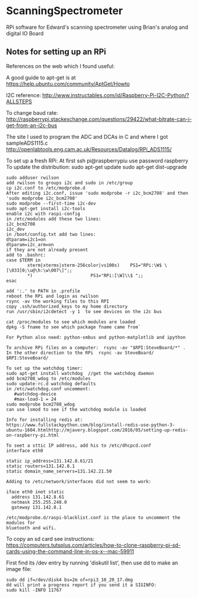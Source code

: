 # ScanningSpectrometer
RPi software for Edward's scanning spectrometer using Brian's analog and digital IO Board

## Notes for setting up an RPi
References on the web which I found useful:

A good guide to apt-get is at https://help.ubuntu.com/community/AptGet/Howto

I2C reference: http://www.instructables.com/id/Raspberry-Pi-I2C-Python/?ALLSTEPS

To change baud rate: http://raspberrypi.stackexchange.com/questions/29422/what-bitrate-can-i-get-from-an-i2c-bus

The site I used to program the ADC and DCAs in C and where I got sampleADS1115.c
http://openlabtools.eng.cam.ac.uk/Resources/Datalog/RPi_ADS1115/

To set up a fresh RPi:
At first ssh pi@raspberrypiu  use password raspberry
To update the distribution:
  sudo apt-get update
  sudo apt-get dist-upgrade

```
sudo adduser rwilson
add rwilson to groups i2c and sudo in /etc/group
cp i2c.conf to /etc/modprobe.d
After editing i2c.conf, issue 'sudo modprobe -r i2c_bcm2708' and then
'sudo modprobe i2c_bcm2708'
sudo modprobe --first-time i2c-dev
sudo apt-get install i2c-tools
enable i2c with raspi-config
in /etc/modules add these two lines:
i2c_bcm2708
i2c_dev
in /boot/config.txt add two lines:
dtparam=i2c1=on
dtparam=i2c_arm=on
if they are not already present
add to .bashrc:
case $TERM in
        xterm|xterms|xterm-256color|vs100s)    PS1="RPi:\W$ \[\033]0;\u@\h:\w\007\]";;
        *)                      PS1="RPi:[\W]\\$ ";;
esac

add ':.' to PATH in .profile
reboot the RPi and login as rwilson
rsync -av the working files to this RPI
copy .ssh/authorized_keys to my home directory
run /usr/sbin/i2cdetect -y 1  to see devices on the i2c bus

cat /proc/modules to see which modules are loaded
dpkg -S fname to see which package fname came from`

For Python also need: python-smbus and python-matplotlib and ipython

To archive RPi files on a computer:  rsync -av "$RPI:SteveBoard/*" .
In the other direction to the RPi  rsync -av SteveBoard/ $RPI:SteveBoard/

To set up the watchdog timer:
sudo apt-get install watchdog  //get the watchdog daemon
add bcm2708_wdog to /etc/modules
sudo update-rc.d watchdog defaults
in /etc/watchdog.conf uncomment:
   #watchdog-device
   #max-load-1 = 24
sudo modprobe bcm2708_wdog
can use lsmod to see if the watchdog module is loaded

Info for installing redis at:
https://www.fullstackpython.com/blog/install-redis-use-python-3-ubuntu-1604.htmlhttp://mjavery.blogspot.com/2016/05/setting-up-redis-on-raspberry-pi.html

To seet a sttic IP address, add his to /etc/dhcpcd.conf 
interface eth0

static ip_address=131.142.8.61/21
static routers=131.142.8.1
static domain_name_servers=131.142.21.50

Adding to /etc/network/interfaces did not seem to work:

iface eth0 inet static
  address 131.142.8.61
  netmask 255.255.248.0
  gateway 131.142.8.1

/etc/modprobe.d/raspi-blacklist.conf is the place to uncomment the modules for
bluetooth and wifi.
```

To copy an sd card see instructions: https://computers.tutsplus.com/articles/how-to-clone-raspberry-pi-sd-cards-using-the-command-line-in-os-x--mac-59911

First find its /dev entry by running 'diskutil list', then use dd to make an image file:
```
sudo dd if=/dev/disk4 bs=2m of=rpi3_10_20_17.dmg
dd will print a progress report if you send it a SIGINFO:
sudo kill -INFO 11767
```

